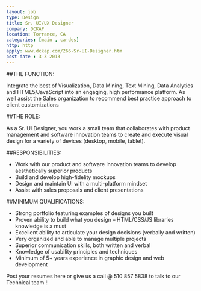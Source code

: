 ```yaml
---
layout: job
type: Design
title: Sr. UI/UX Designer
company: DCKAP
location: Torrance, CA
categories: [main , ca-des]
http: http
apply: www.dckap.com/266-Sr-UI-Designer.htm
post-date : 3-3-2013
---
```


##THE FUNCTION:

Integrate the best of Visualization, Data Mining, Text Mining, Data Analytics and HTML5/JavaScript into an engaging, high performance platform. As well assist the Sales organization to recommend best practice approach to client customizations

##THE ROLE:

As a Sr. UI Designer, you work a small team that collaborates with product management and software innovation teams to create and execute visual design for a variety of devices (desktop, mobile, tablet). 

##RESPONSIBILITIES:

* Work with our product and software innovation teams to develop aesthetically superior products
* Build and develop high-fidelity mockups
* Design and maintain UI with a multi-platform mindset
* Assist with sales proposals and client presentations 

##MINIMUM QUALIFICATIONS:

* Strong portfolio featuring examples of designs you built
* Proven ability to build what you design – HTML/CSS/JS libraries knowledge is a must
* Excellent ability to articulate your design decisions (verbally and written)
* Very organized and able to manage multiple projects
* Superior communication skills, both written and verbal
* Knowledge of usability principles and techniques
* Minimum of 5+ years experience in graphic design and web development

Post your resumes here or give us a call @ 510 857 5838 to talk to our Technical team !!